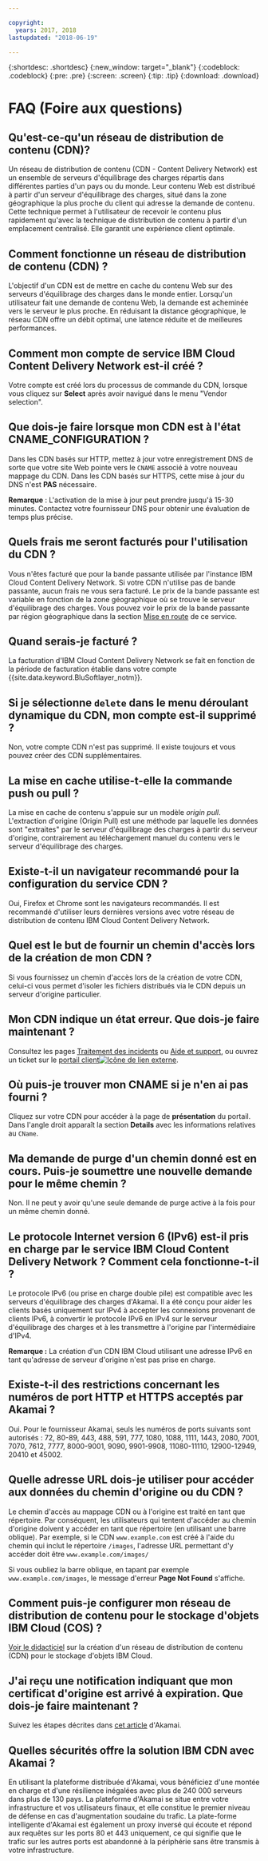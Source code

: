 ```yaml
---

copyright:
  years: 2017, 2018
lastupdated: "2018-06-19"

---
```


{:shortdesc: .shortdesc}
{:new_window: target="_blank"}
{:codeblock: .codeblock}
{:pre: .pre}
{:screen: .screen}
{:tip: .tip}
{:download: .download}

# FAQ (Foire aux questions)

## Qu'est-ce-qu'un réseau de distribution de contenu (CDN)?

Un réseau de distribution de contenu (CDN - Content Delivery Network) est un ensemble de serveurs d'équilibrage des charges répartis dans différentes parties d'un pays ou du monde. Leur contenu Web est distribué à partir d'un serveur d'équilibrage des charges, situé dans la zone géographique la plus proche du client qui adresse la demande de contenu. Cette technique permet à l'utilisateur de recevoir le contenu plus rapidement qu'avec la technique de distribution de contenu à partir d'un emplacement centralisé. Elle garantit une expérience client optimale.

## Comment fonctionne un réseau de distribution de contenu (CDN) ?

L'objectif d'un CDN est de mettre en cache du contenu Web sur des serveurs d'équilibrage des charges dans le monde entier. Lorsqu'un utilisateur fait une demande de contenu Web, la demande est acheminée vers le serveur le plus proche. En réduisant la distance géographique, le réseau CDN offre un débit optimal, une latence réduite et de meilleures performances.

## Comment mon compte de service IBM Cloud Content Delivery Network est-il créé ?

Votre compte est créé lors du processus de commande du CDN, lorsque vous cliquez sur **Select** après avoir navigué dans le menu "Vendor selection".

## Que dois-je faire lorsque mon CDN est à l'état CNAME_CONFIGURATION ?

Dans les CDN basés sur HTTP, mettez à jour votre enregistrement DNS de sorte que votre site Web pointe vers le `CNAME` associé à votre nouveau mappage du CDN. Dans les CDN basés sur HTTPS, cette mise à jour du DNS n'est **PAS** nécessaire.

**Remarque** : L'activation de la mise à jour peut prendre jusqu'à 15-30 minutes. Contactez votre fournisseur DNS pour obtenir une évaluation de temps plus précise.

## Quels frais me seront facturés pour l'utilisation du CDN ?

Vous n'êtes facturé que pour la bande passante utilisée par l'instance IBM Cloud Content Delivery Network. Si votre CDN n'utilise pas de bande passante, aucun frais ne vous sera facturé. Le prix de la bande passante est variable en fonction de la zone géographique où se trouve le serveur d'équilibrage des charges. Vous pouvez voir le prix de la bande passante par région géographique dans la section [Mise en route](getting-started.html#cdn-bandwidth-pricing-rates-shown-in-usd-) de ce service.

## Quand serais-je facturé ?

La facturation d'IBM Cloud Content Delivery Network se fait en fonction de la période de facturation établie dans votre compte {{site.data.keyword.BluSoftlayer_notm}}.

## Si je sélectionne `delete` dans le menu déroulant dynamique du CDN, mon compte est-il supprimé ?

Non, votre compte CDN n'est pas supprimé. Il existe toujours et vous pouvez créer des CDN supplémentaires.

## La mise en cache utilise-t-elle la commande push ou pull ?

La mise en cache de contenu s'appuie sur un modèle _origin pull_. L'extraction d'origine (Origin Pull) est une méthode par laquelle les données sont "extraites" par le serveur d'équilibrage des charges à partir du serveur d'origine, contrairement au téléchargement manuel du contenu vers le serveur d'équilibrage des charges.

## Existe-t-il un navigateur recommandé pour la configuration du service CDN ?

Oui, Firefox et Chrome sont les navigateurs recommandés. Il est recommandé d'utiliser leurs dernières versions avec votre réseau de distribution de contenu IBM Cloud Content Delivery Network.

## Quel est le but de fournir un chemin d'accès lors de la création de mon CDN ?

Si vous fournissez un chemin d'accès lors de la création de votre CDN, celui-ci vous permet d'isoler les fichiers distribués via le CDN depuis un serveur d'origine particulier.

## Mon CDN indique un état erreur. Que dois-je faire maintenant ?

Consultez les pages [Traitement des incidents](troubleshooting.html#troubleshooting) ou [Aide et support](https://console.stage1.bluemix.net/docs/infrastructure/CDN/getting-help.html#getting-help), ou ouvrez un ticket sur le [portail client![Icône de lien externe](../../icons/launch-glyph.svg "Icône de lien externe")](https://control.softlayer.com/).

## Où puis-je trouver mon CNAME si je n'en ai pas fourni ?

Cliquez sur votre CDN pour accéder à la page de **présentation** du portail. Dans l'angle droit apparaît la section **Details** avec les informations relatives au `CName`.

## Ma demande de purge d'un chemin donné est en cours. Puis-je soumettre une nouvelle demande pour le même chemin ?

Non. Il ne peut y avoir qu'une seule demande de purge active à la fois pour un même chemin donné.

## Le protocole Internet version 6 (IPv6) est-il pris en charge par le service IBM Cloud Content Delivery Network ? Comment cela fonctionne-t-il ?

Le protocole IPv6 (ou prise en charge double pile) est compatible avec les serveurs d'équilibrage des charges d'Akamai. Il a été conçu pour aider les clients basés uniquement sur IPv4 à accepter les connexions provenant de clients IPv6, à convertir le protocole IPv6 en IPv4 sur le serveur d'équilibrage des charges et à les transmettre à l'origine par l'intermédiaire d'IPv4.

**Remarque :** La création d'un CDN IBM Cloud utilisant une adresse IPv6 en tant qu'adresse de serveur d'origine n'est pas prise en charge.

## Existe-t-il des restrictions concernant les numéros de port HTTP et HTTPS acceptés par Akamai ?

Oui. Pour le fournisseur Akamai, seuls les numéros de ports suivants sont autorisés :
72, 80-89, 443, 488, 591, 777, 1080, 1088, 1111, 1443, 2080, 7001, 7070, 7612, 7777, 8000-9001, 9090, 9901-9908, 11080-11110, 12900-12949, 20410 et 45002.

## Quelle adresse URL dois-je utiliser pour accéder aux données du chemin d'origine ou du CDN ?
Le chemin d'accès au mappage CDN ou à l'origine est traité en tant que répertoire. Par conséquent, les utilisateurs qui tentent d'accéder au chemin d'origine doivent y accéder en tant que répertoire (en utilisant une barre oblique). Par exemple, si le CDN `www.example.com` est créé à l'aide du chemin qui inclut le répertoire `/images`, l'adresse URL permettant d'y accéder doit être `www.example.com/images/`

Si vous oubliez la barre oblique, en tapant par exemple `www.example.com/images`, le message d'erreur **Page Not Found** s'affiche.

## Comment puis-je configurer mon réseau de distribution de contenu pour le stockage d'objets IBM Cloud (COS) ?

[Voir le didacticiel](https://console.bluemix.net/docs/tutorials/static-files-cdn.html#accelerate-delivery-of-static-files-using-a-cdn) sur la création d'un réseau de distribution de contenu (CDN) pour le stockage d'objets IBM Cloud.

## J'ai reçu une notification indiquant que mon certificat d'origine est arrivé à expiration. Que dois-je faire maintenant ?

Suivez les étapes décrites dans [cet article](https://community.akamai.com/docs/DOC-7708) d'Akamai.

## Quelles sécurités offre la solution IBM CDN avec Akamai ?

En utilisant la plateforme distribuée d'Akamai, vous bénéficiez d'une montée en charge et d'une résilience inégalées avec plus de 240 000 serveurs dans plus de 130 pays. La plateforme d'Akamai se situe entre votre infrastructure et vos utilisateurs finaux, et elle constitue le premier niveau de défense en cas d'augmentation soudaine du trafic. La plate-forme intelligente d'Akamai est également un proxy inversé qui écoute et répond aux requêtes sur les ports 80 et 443 uniquement, ce qui signifie que le trafic sur les autres ports est abandonné à la périphérie sans être transmis à votre infrastructure.
